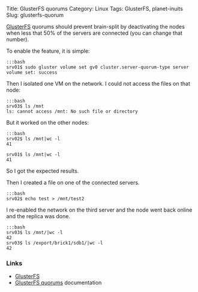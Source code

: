Title: GlusterFS quorums
Category: Linux
Tags: GlusterFS, planet-inuits
Slug: glusterfs-quorum

[GlusterFS](http://gluster.org) quorums should prevent brain-split by deactivating the nodes when less that 50% of the servers are connected (you can change that number).

To enable the feature, it is simple:

    :::bash
    srv01$ sudo gluster volume set gv0 cluster.server-quorum-type server
    volume set: success

Then I isolated one VM on the network. I could not access the files on that node:

    :::bash
    srv03$ ls /mnt
    ls: cannot access /mnt: No such file or directory

But it worked on the other nodes:

    :::bash
    srv02$ ls /mnt|wc -l
    41

    srv01$ ls /mnt|wc -l
    41

So I got the expected results.

Then I created a file on one of the connected servers.

    :::bash
    srv02$ echo test > /mnt/test2

I re-enabled the network on the third server and the node went back online and the replica was done.

    :::bash
    srv03$ ls /mnt/|wc -l
    42
    srv03$ ls /export/brick1/sdb1/|wc -l
    42

### Links

* [GlusterFS](http://gluster.org)
* [GlusterFS quorums](http://www.gluster.org/community/documentation/index.php/Features/Server-quorum) documentation
